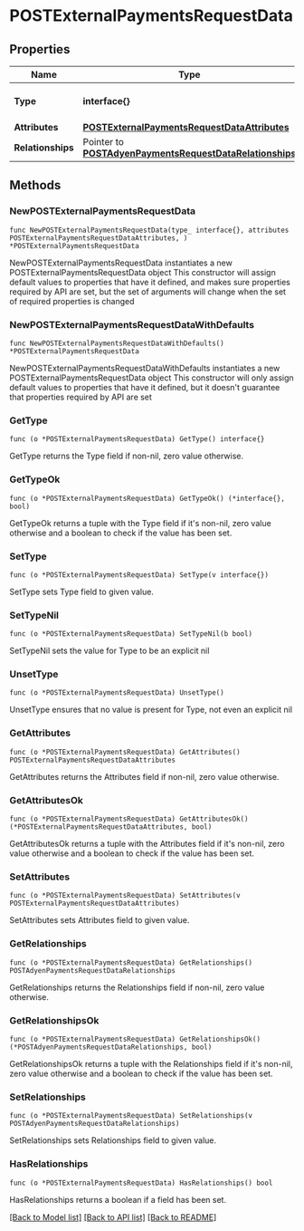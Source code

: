 # POSTExternalPaymentsRequestData

## Properties

Name | Type | Description | Notes
------------ | ------------- | ------------- | -------------
**Type** | **interface{}** | The resource&#39;s type | 
**Attributes** | [**POSTExternalPaymentsRequestDataAttributes**](POSTExternalPaymentsRequestDataAttributes.md) |  | 
**Relationships** | Pointer to [**POSTAdyenPaymentsRequestDataRelationships**](POSTAdyenPaymentsRequestDataRelationships.md) |  | [optional] 

## Methods

### NewPOSTExternalPaymentsRequestData

`func NewPOSTExternalPaymentsRequestData(type_ interface{}, attributes POSTExternalPaymentsRequestDataAttributes, ) *POSTExternalPaymentsRequestData`

NewPOSTExternalPaymentsRequestData instantiates a new POSTExternalPaymentsRequestData object
This constructor will assign default values to properties that have it defined,
and makes sure properties required by API are set, but the set of arguments
will change when the set of required properties is changed

### NewPOSTExternalPaymentsRequestDataWithDefaults

`func NewPOSTExternalPaymentsRequestDataWithDefaults() *POSTExternalPaymentsRequestData`

NewPOSTExternalPaymentsRequestDataWithDefaults instantiates a new POSTExternalPaymentsRequestData object
This constructor will only assign default values to properties that have it defined,
but it doesn't guarantee that properties required by API are set

### GetType

`func (o *POSTExternalPaymentsRequestData) GetType() interface{}`

GetType returns the Type field if non-nil, zero value otherwise.

### GetTypeOk

`func (o *POSTExternalPaymentsRequestData) GetTypeOk() (*interface{}, bool)`

GetTypeOk returns a tuple with the Type field if it's non-nil, zero value otherwise
and a boolean to check if the value has been set.

### SetType

`func (o *POSTExternalPaymentsRequestData) SetType(v interface{})`

SetType sets Type field to given value.


### SetTypeNil

`func (o *POSTExternalPaymentsRequestData) SetTypeNil(b bool)`

 SetTypeNil sets the value for Type to be an explicit nil

### UnsetType
`func (o *POSTExternalPaymentsRequestData) UnsetType()`

UnsetType ensures that no value is present for Type, not even an explicit nil
### GetAttributes

`func (o *POSTExternalPaymentsRequestData) GetAttributes() POSTExternalPaymentsRequestDataAttributes`

GetAttributes returns the Attributes field if non-nil, zero value otherwise.

### GetAttributesOk

`func (o *POSTExternalPaymentsRequestData) GetAttributesOk() (*POSTExternalPaymentsRequestDataAttributes, bool)`

GetAttributesOk returns a tuple with the Attributes field if it's non-nil, zero value otherwise
and a boolean to check if the value has been set.

### SetAttributes

`func (o *POSTExternalPaymentsRequestData) SetAttributes(v POSTExternalPaymentsRequestDataAttributes)`

SetAttributes sets Attributes field to given value.


### GetRelationships

`func (o *POSTExternalPaymentsRequestData) GetRelationships() POSTAdyenPaymentsRequestDataRelationships`

GetRelationships returns the Relationships field if non-nil, zero value otherwise.

### GetRelationshipsOk

`func (o *POSTExternalPaymentsRequestData) GetRelationshipsOk() (*POSTAdyenPaymentsRequestDataRelationships, bool)`

GetRelationshipsOk returns a tuple with the Relationships field if it's non-nil, zero value otherwise
and a boolean to check if the value has been set.

### SetRelationships

`func (o *POSTExternalPaymentsRequestData) SetRelationships(v POSTAdyenPaymentsRequestDataRelationships)`

SetRelationships sets Relationships field to given value.

### HasRelationships

`func (o *POSTExternalPaymentsRequestData) HasRelationships() bool`

HasRelationships returns a boolean if a field has been set.


[[Back to Model list]](../README.md#documentation-for-models) [[Back to API list]](../README.md#documentation-for-api-endpoints) [[Back to README]](../README.md)



